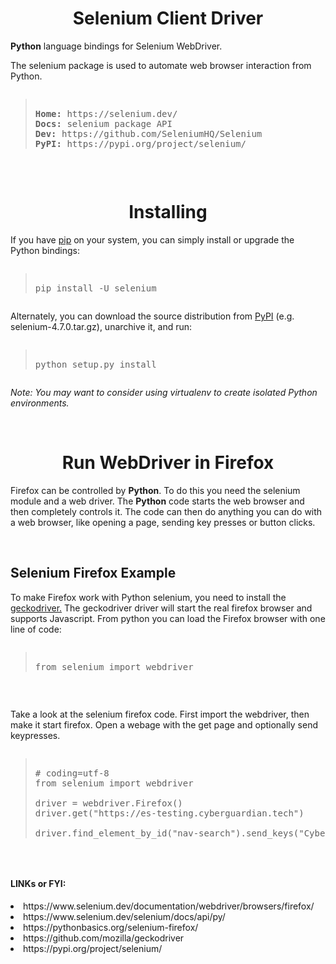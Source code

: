 <h1 align="center"> Selenium Client Driver </h1>
<b>Python</b> language bindings for Selenium WebDriver.

The selenium package is used to automate web browser interaction from Python.
&nbsp;

<pre><blockquote>
<b>Home:</b> https://selenium.dev/ &nbsp;
<b>Docs:</b> selenium package API &nbsp;
<b>Dev:</b> https://github.com/SeleniumHQ/Selenium &nbsp;
<b>PyPI:</b> https://pypi.org/project/selenium/ &nbsp;
</blockquote></pre>
&nbsp;

<h1 align="center">Installing</h1>
If you have <a href="https://pip.pypa.io/">pip</a> on your system, you can simply install or upgrade the Python bindings:

<pre><blockquote>
pip install -U selenium
</blockquote></pre>

Alternately, you can download the source distribution from <a href="https://pypi.org/project/selenium/#files">PyPI</a> (e.g. selenium-4.7.0.tar.gz), unarchive it, and run:

<pre><blockquote>
python setup.py install
</blockquote></pre>
<i>Note: You may want to consider using virtualenv to create isolated Python environments.</i>

&nbsp;

<h1 align="center"> Run WebDriver in Firefox </h1>
Firefox can be controlled by <b>Python</b>. To do this you need the selenium module and a web driver. The <b>Python</b> code starts the web browser and then completely controls it.
The code can then do anything you can do with a web browser, like opening a page, sending key presses or button clicks.

&nbsp;

<h2 align="left">Selenium Firefox Example</h2>
To make Firefox work with Python selenium, you need to install the <a href="https://github.com/mozilla/geckodriver/releases">geckodriver.</a> The geckodriver driver will start the real firefox browser and supports Javascript.
From python you can load the Firefox browser with one line of code:
&nbsp;

<pre><blockquote>
from selenium import webdriver
</blockquote></pre>
&nbsp;

Take a look at the selenium firefox code. First import the webdriver, then make it start firefox.
Open a webage with the get page and optionally send keypresses.
&nbsp;

<pre><blockquote>
# coding=utf-8
from selenium import webdriver
 
driver = webdriver.Firefox()
driver.get("https://es-testing.cyberguardian.tech")
 
driver.find_element_by_id("nav-search").send_keys("CyberGuardian")
</blockquote></pre>
&nbsp;

<h4 align="left">LINKs or FYI:</h4>
<li>https://www.selenium.dev/documentation/webdriver/browsers/firefox/</li>
<li>https://www.selenium.dev/selenium/docs/api/py/</li>
<li>https://pythonbasics.org/selenium-firefox/</li>
<li>https://github.com/mozilla/geckodriver</li>
<li>https://pypi.org/project/selenium/</li>